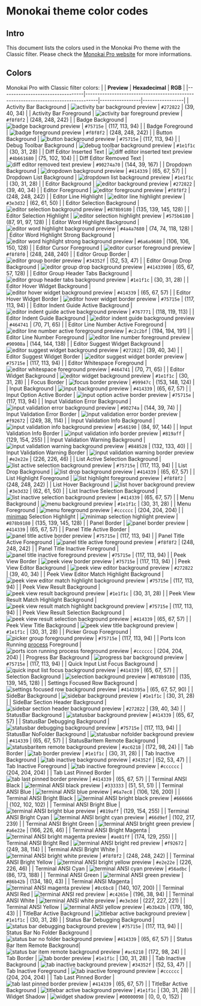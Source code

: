 # Monokai theme color codes
## Intro
This document lists the colors used in the Monokai Pro theme with the Classic filter. Please check the [Monokai Pro website](https://monokai.pro) for more informations.

## Colors
Monokai Pro with Classic filter colors:
|                                  | **Preview**                                                                       | **Hexadecimal** | **RGB**         |
|----------------------------------|-----------------------------------------------------------------------------------|-----------------|-----------------|
| Activity Bar Background          | ![activity bar background preview](https://placehold.co/15x15/272822/272822.png)   | `#272822`      | (39, 40, 34)    |
| Activity Bar Foreground          | ![activity bar foreground preview](https://placehold.co/15x15/f8f8f2/f8f8f2.png)   | `#f8f8f2`      | (248, 248, 242) |
| Badge Background                 | ![badge background preview](https://placehold.co/15x15/75715e/75715e.png)         | `#75715e`      | (117, 113, 94)  |
| Badge Foreground                 | ![badge foreground preview](https://placehold.co/15x15/f8f8f2/f8f8f2.png)         | `#f8f8f2`      | (248, 248, 242) |
| Button Background                | ![button background preview](https://placehold.co/15x15/75715e/75715e.png)        | `#75715e`      | (117, 113, 94)  |
| Debug Toolbar Background         | ![debug toolbar background preview](https://placehold.co/15x15/1e1f1c/1e1f1c.png) | `#1e1f1c`      | (30, 31, 28)    |
| Diff Editor Inserted Text        | ![diff editor inserted text preview](https://placehold.co/15x15/4b661680/4b661680.png) | `#4b661680`  | (75, 102, 104)  |
| Diff Editor Removed Text         | ![diff editor removed text preview](https://placehold.co/15x15/90274a70/90274a70.png) | `#90274a70`  | (144, 39, 167)  |
| Dropdown Background              | ![dropdown background preview](https://placehold.co/15x15/414339/414339.png)      | `#414339`      | (65, 67, 57)    |
| Dropdown List Background         | ![dropdown list background preview](https://placehold.co/15x15/1e1f1c/1e1f1c.png) | `#1e1f1c`      | (30, 31, 28)    |
| Editor Background                | ![editor background preview](https://placehold.co/15x15/272822/272822.png)        | `#272822`      | (39, 40, 34)    |
| Editor Foreground                | ![editor foreground preview](https://placehold.co/15x15/f8f8f2/f8f8f2.png)        | `#f8f8f2`      | (248, 248, 242) |
| Editor Line Highlight            | ![editor line highlight preview](https://placehold.co/15x15/3e3d32/3e3d32.png)  | `#3e3d32`      | (62, 61, 50)    |
| Editor Selection Background      | ![editor selection background preview](https://placehold.co/15x15/878b9180/878b9180.png) | `#878b9180` | (135, 139, 145, 128) |
| Editor Selection Highlight       | ![editor selection highlight preview](https://placehold.co/15x15/575b6180/575b6180.png) | `#575b6180` | (87, 91, 97, 128) |
| Editor Word Highlight Background  | ![editor word highlight background preview](https://placehold.co/15x15/4a4a7680/4a4a7680.png) | `#4a4a7680` | (74, 74, 118, 128) |
| Editor Word Highlight Strong Background | ![editor word highlight strong background preview](https://placehold.co/15x15/6a6a9680/6a6a9680.png) | `#6a6a9680` | (106, 106, 150, 128) |
| Editor Cursor Foreground         | ![editor cursor foreground preview](https://placehold.co/15x15/f8f8f0/f8f8f0.png)  | `#f8f8f0`      | (248, 248, 240) |
| Editor Group Border              | ![editor group border preview](https://placehold.co/15x15/34352f/34352f.png)      | `#34352f`      | (52, 53, 47)    |
| Editor Group Drop Background     | ![editor group drop background preview](https://placehold.co/15x15/41433980/41433980.png) | `#41433980` | (65, 67, 57, 128) |
| Editor Group Header Tabs Background | ![editor group header tabs background preview](https://placehold.co/15x15/1e1f1c/1e1f1c.png) | `#1e1f1c` | (30, 31, 28)    |
| Editor Hover Widget Background   | ![editor hover widget background preview](https://placehold.co/15x15/414339/414339.png) | `#414339` | (65, 67, 57)    |
| Editor Hover Widget Border       | ![editor hover widget border preview](https://placehold.co/15x15/75715e/75715e.png) | `#75715e` | (117, 113, 94)  |
| Editor Indent Guide Active Background | ![editor indent guide active background preview](https://placehold.co/15x15/767771/767771.png) | `#767771` | (118, 119, 113) |
| Editor Indent Guide Background    | ![editor indent guide background preview](https://placehold.co/15x15/464741/464741.png) | `#464741` | (70, 71, 65)    |
| Editor Line Number Active Foreground | ![editor line number active foreground preview](https://placehold.co/15x15/c2c2bf/c2c2bf.png) | `#c2c2bf` | (194, 194, 191) |
| Editor Line Number Foreground     | ![editor line number foreground preview](https://placehold.co/15x15/90908a/90908a.png) | `#90908a` | (144, 144, 138) |
| Editor Suggest Widget Background  | ![editor suggest widget background preview](https://placehold.co/15x15/272822/272822.png) | `#272822` | (39, 40, 34)    |
| Editor Suggest Widget Border      | ![editor suggest widget border preview](https://placehold.co/15x15/75715e/75715e.png) | `#75715e` | (117, 113, 94)  |
| Editor Whitespace Foreground     | ![editor whitespace foreground preview](https://placehold.co/15x15/464741/464741.png) | `#464741` | (70, 71, 65)    |
| Editor Widget Background         | ![editor widget background preview](https://placehold.co/15x15/1e1f1c/1e1f1c.png) | `#1e1f1c` | (30, 31, 28)    |
| Focus Border                     | ![focus border preview](https://placehold.co/15x15/99947c/99947c.png)             | `#99947c` | (153, 148, 124) |
| Input Background                 | ![input background preview](https://placehold.co/15x15/414339/414339.png)         | `#414339` | (65, 67, 57)    |
| Input Option Active Border       | ![input option active border preview](https://placehold.co/15x15/75715e/75715e.png) | `#75715e` | (117, 113, 94)  |
| Input Validation Error Background | ![input validation error background preview](https://placehold.co/15x15/90274a/90274a.png) | `#90274a` | (144, 39, 74)   |
| Input Validation Error Border     | ![input validation error border preview](https://placehold.co/15x15/f92672/f92672.png) | `#f92672` | (249, 38, 114)  |
| Input Validation Info Background  | ![input validation info background preview](https://placehold.co/15x15/546190/546190.png) | `#546190` | (84, 97, 144)   |
| Input Validation Info Border      | ![input validation info border preview](https://placehold.co/15x15/819aff/819aff.png) | `#819aff` | (129, 154, 255) |
| Input Validation Warning Background | ![input validation warning background preview](https://placehold.co/15x15/848528/848528.png) | `#848528` | (132, 133, 40)  |
| Input Validation Warning Border   | ![input validation warning border preview](https://placehold.co/15x15/e2e22e/e2e22e.png) | `#e2e22e` | (226, 226, 46)  |
| List Active Selection Background  | ![list active selection background preview](https://placehold.co/15x15/75715e/75715e.png) | `#75715e` | (117, 113, 94)  |
| List Drop Background              | ![list drop background preview](https://placehold.co/15x15/414339/414339.png)     | `#414339` | (65, 67, 57)    |
| List Highlight Foreground         | ![list highlight foreground preview](https://placehold.co/15x15/f8f8f2/f8f8f2.png) | `#f8f8f2` | (248, 248, 242) |
| List Hover Background             | ![list hover background preview](https://placehold.co/15x15/3e3d32/3e3d32.png)     | `#3e3d32` | (62, 61, 50)    |
| List Inactive Selection Background | ![list inactive selection background preview](https://placehold.co/15x15/414339/414339.png) | `#414339` | (65, 67, 57)  |
| Menu Background                   | ![menu background preview](https://placehold.co/15x15/1e1f1c/1e1f1c.png)         | `#1e1f1c` | (30, 31, 28)    |
| Menu Foreground                   | ![menu foreground preview](https://placehold.co/15x15/cccccc/cccccc.png)         | `#cccccc` | (204, 204, 204) |
| [minimap](kanban/tasks/minimap.md) Selection Highlight        | ![minimap selection highlight preview](https://placehold.co/15x15/878b9180/878b9180.png) | `#878b9180` | (135, 139, 145, 128) |
| Panel Border                     | ![panel border preview](https://placehold.co/15x15/414339/414339.png)             | `#414339` | (65, 67, 57)    |
| Panel Title Active Border        | ![panel title active border preview](https://placehold.co/15x15/75715e/75715e.png) | `#75715e` | (117, 113, 94)  |
| Panel Title Active Foreground    | ![panel title active foreground preview](https://placehold.co/15x15/f8f8f2/f8f8f2.png) | `#f8f8f2` | (248, 248, 242) |
| Panel Title Inactive Foreground  | ![panel title inactive foreground preview](https://placehold.co/15x15/75715e/75715e.png) | `#75715e` | (117, 113, 94)  |
| Peek View Border                 | ![peek view border preview](https://placehold.co/15x15/75715e/75715e.png)         | `#75715e` | (117, 113, 94)  |
| Peek View Editor Background      | ![peek view editor background preview](https://placehold.co/15x15/272822/272822.png) | `#272822` | (39, 40, 34)    |
| Peek View Editor Match Highlight Background | ![peek view editor match highlight background preview](https://placehold.co/15x15/75715e/75715e.png) | `#75715e` | (117, 113, 94)  |
| Peek View Result Background       | ![peek view result background preview](https://placehold.co/15x15/1e1f1c/1e1f1c.png) | `#1e1f1c` | (30, 31, 28)    |
| Peek View Result Match Highlight Background | ![peek view result match highlight background preview](https://placehold.co/15x15/75715e/75715e.png) | `#75715e` | (117, 113, 94)  |
| Peek View Result Selection Background | ![peek view result selection background preview](https://placehold.co/15x15/414339/414339.png) | `#414339` | (65, 67, 57)  |
| Peek View Title Background        | ![peek view title background preview](https://placehold.co/15x15/1e1f1c/1e1f1c.png) | `#1e1f1c` | (30, 31, 28)    |
| Picker Group Foreground           | ![picker group foreground preview](https://placehold.co/15x15/75715e/75715e.png) | `#75715e` | (117, 113, 94)  |
| Ports Icon Running [process](kanban/process.md) Foreground | ![ports icon running process foreground preview](https://placehold.co/15x15/cccccc/cccccc.png) | `#cccccc` | (204, 204, 204) |
| Progress Bar Background           | ![progress bar background preview](https://placehold.co/15x15/75715e/75715e.png) | `#75715e` | (117, 113, 94)  |
| Quick Input List Focus Background  | ![quick input list focus background preview](https://placehold.co/15x15/414339/414339.png) | `#414339` | (65, 67, 57)  |
| Selection Background              | ![selection background preview](https://placehold.co/15x15/878b9180/878b9180.png) | `#878b9180` | (135, 139, 145, 128) |
| Settings Focused Row Background   | ![settings focused row background preview](https://placehold.co/15x15/4143395a/4143395a.png) | `#4143395a` | (65, 67, 57, 90) |
| SideBar Background                | ![sidebar background preview](https://placehold.co/15x15/1e1f1c/1e1f1c.png) | `#1e1f1c` | (30, 31, 28)    |
| SideBar Section Header Background | ![sidebar section header background preview](https://placehold.co/15x15/272822/272822.png) | `#272822` | (39, 40, 34)  |
| StatusBar Background              | ![statusbar background preview](https://placehold.co/15x15/414339/414339.png) | `#414339` | (65, 67, 57)    |
| StatusBar Debugging Background    | ![statusbar debugging background preview](https://placehold.co/15x15/75715e/75715e.png) | `#75715e` | (117, 113, 94)  |
| StatusBar NoFolder Background     | ![statusbar nofolder background preview](https://placehold.co/15x15/414339/414339.png) | `#414339` | (65, 67, 57)    |
| StatusBarItem Remote Background   | ![statusbaritem remote background preview](https://placehold.co/15x15/ac6218/ac6218.png) | `#ac6218` | (172, 98, 24)   |
| Tab Border                        | ![tab border preview](https://placehold.co/15x15/1e1f1c/1e1f1c.png)             | `#1e1f1c` | (30, 31, 28)    |
| Tab Inactive Background           | ![tab inactive background preview](https://placehold.co/15x15/34352f/34352f.png) | `#34352f` | (52, 53, 47)    |
| Tab Inactive Foreground           | ![tab inactive foreground preview](https://placehold.co/15x15/cccccc/cccccc.png) | `#cccccc` | (204, 204, 204) |
| Tab Last Pinned Border            | ![tab last pinned border preview](https://placehold.co/15x15/414339/414339.png) | `#414339` | (65, 67, 57)    |
| Terminal ANSI Black              | ![terminal ANSI black preview](https://placehold.co/15x15/333333/333333.png)     | `#333333` | (51, 51, 51)    |
| Terminal ANSI Blue               | ![terminal ANSI blue preview](https://placehold.co/15x15/6a7ec8/6a7ec8.png)       | `#6a7ec8` | (106, 126, 200) |
| Terminal ANSI Bright Black       | ![terminal ANSI bright black preview](https://placehold.co/15x15/666666/666666.png) | `#666666` | (102, 102, 102) |
| Terminal ANSI Bright Blue        | ![terminal ANSI bright blue preview](https://placehold.co/15x15/819aff/819aff.png) | `#819aff` | (129, 154, 255) |
| Terminal ANSI Bright Cyan        | ![terminal ANSI bright cyan preview](https://placehold.co/15x15/66d9ef/66d9ef.png) | `#66d9ef` | (102, 217, 239) |
| Terminal ANSI Bright Green       | ![terminal ANSI bright green preview](https://placehold.co/15x15/a6e22e/a6e22e.png) | `#a6e22e` | (166, 226, 46)  |
| Terminal ANSI Bright Magenta     | ![terminal ANSI bright magenta preview](https://placehold.co/15x15/ae81ff/ae81ff.png) | `#ae81ff` | (174, 129, 255) |
| Terminal ANSI Bright Red         | ![terminal ANSI bright red preview](https://placehold.co/15x15/f92672/f92672.png) | `#f92672` | (249, 38, 114)  |
| Terminal ANSI Bright White       | ![terminal ANSI bright white preview](https://placehold.co/15x15/f8f8f2/f8f8f2.png) | `#f8f8f2` | (248, 248, 242) |
| Terminal ANSI Bright Yellow      | ![terminal ANSI bright yellow preview](https://placehold.co/15x15/e2e22e/e2e22e.png) | `#e2e22e` | (226, 226, 46)  |
| Terminal ANSI Cyan               | ![terminal ANSI cyan preview](https://placehold.co/15x15/56adbc/56adbc.png)     | `#56adbc` | (86, 173, 188)  |
| Terminal ANSI Green              | ![terminal ANSI green preview](https://placehold.co/15x15/86b42b/86b42b.png)   | `#86b42b` | (134, 180, 43)  |
| Terminal ANSI Magenta            | ![terminal ANSI magenta preview](https://placehold.co/15x15/8c6bc8/8c6bc8.png) | `#8c6bc8` | (140, 107, 200) |
| Terminal ANSI Red                | ![terminal ANSI red preview](https://placehold.co/15x15/c4265e/c4265e.png)     | `#c4265e` | (196, 38, 94)   |
| Terminal ANSI White              | ![terminal ANSI white preview](https://placehold.co/15x15/e3e3dd/e3e3dd.png)   | `#e3e3dd` | (227, 227, 221) |
| Terminal ANSI Yellow             | ![terminal ANSI yellow preview](https://placehold.co/15x15/b3b42b/b3b42b.png) | `#b3b42b` | (179, 180, 43)  |
| TitleBar Active Background        | ![titlebar active background preview](https://placehold.co/15x15/1e1f1c/1e1f1c.png) | `#1e1f1c` | (30, 31, 28)    |
| Status Bar Debugging Background  | ![status bar debugging background preview](https://placehold.co/15x15/75715e/75715e.png) | `#75715e` | (117, 113, 94)  |
| Status Bar No Folder Background  | ![status bar no folder background preview](https://placehold.co/15x15/414339/414339.png) | `#414339` | (65, 67, 57)    |
| Status Bar Item Remote Background| ![status bar item remote background preview](https://placehold.co/15x15/ac6218/ac6218.png) | `#ac6218` | (172, 98, 24)   |
| Tab Border                        | ![tab border preview](https://placehold.co/15x15/1e1f1c/1e1f1c.png) | `#1e1f1c` | (30, 31, 28)    |
| Tab Inactive Background           | ![tab inactive background preview](https://placehold.co/15x15/34352f/34352f.png) | `#34352f` | (52, 53, 47)    |
| Tab Inactive Foreground           | ![tab inactive foreground preview](https://placehold.co/15x15/cccccc/cccccc.png) | `#cccccc` | (204, 204, 204) |
| Tab Last Pinned Border            | ![tab last pinned border preview](https://placehold.co/15x15/414339/414339.png) | `#414339` | (65, 67, 57)    |
| TitleBar Active Background        | ![titlebar active background preview](https://placehold.co/15x15/1e1f1c/1e1f1c.png) | `#1e1f1c` | (30, 31, 28)    |
| Widget Shadow                    | ![widget shadow preview](https://placehold.co/15x15/00000098/00000098.png)     | `#00000098` | (0, 0, 0, 152)  |
